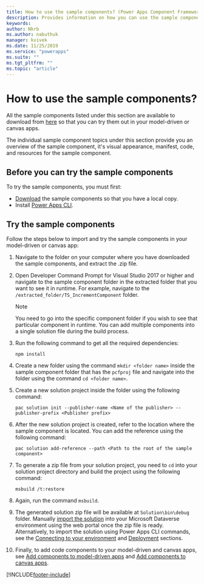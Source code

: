 ```yaml
---
title: How to use the sample components? (Power Apps Component Framework) | Microsoft Docs
description: Provides information on how you can use the sample components created using Power Apps Component Framework in your model-driven and canvas apps
keywords:
author: Nkrb
ms.author: nabuthuk
manager: kvivek
ms.date: 11/25/2019
ms.service: "powerapps"
ms.suite: ""
ms.tgt_pltfrm: ""
ms.topic: "article"
---
```


# How to use the sample components?

All the sample components listed under this section are available to download from [here](https://github.com/microsoft/PowerApps-Samples/tree/master/component-framework) so that you can try them out in your model-driven or canvas apps.

The individual sample component topics under this section provide you an overview of the sample component, it's visual appearance, manifest, code, and resources for the sample component.

## Before you can try the sample components

To try the sample components, you must first:

- [Download](https://github.com/microsoft/PowerApps-Samples/tree/master/component-framework) the sample components so that you have a local copy.
- Install [Power Apps CLI](https://aka.ms/PowerAppsCLI).

## Try the sample components

Follow the steps below to import and try the sample components in your model-driven or canvas app:

1. Navigate to the folder on your computer where you have downloaded the sample components, and extract the .zip file.  
1. Open Developer Command Prompt for Visual Studio 2017 or higher and navigate to the sample component folder in the extracted folder that you want to see it in runtime. For example, navigate to the `/extracted_folder/TS_IncrementComponent` folder.

   >[!NOTE]
   > You need to go into the specific component folder if you wish to see that particular component in runtime. You can add multiple components into a single solution file during the build process.

1. Run the following command to get all the required dependencies:
    ```CLI
    npm install
    ```
1. Create a new folder using the command `mkdir <folder name>` inside the sample component folder that has the `pcfproj` file and navigate into the folder using the command `cd <folder name>`. 
1. Create a new solution project inside the folder using the following command:
    ```CLI
    pac solution init --publisher-name <Name of the publisher> --publisher-prefix <Publisher prefix>
    ```
1. After the new solution project is created, refer to the location where the sample component is located. You can add the reference using the following command:
    ```CLI
    pac solution add-reference --path <Path to the root of the sample component>
    ```
1. To generate a zip file from your solution project, you need to `cd` into your solution project directory and build the project using the following command:
    
     ```CLI
     msbuild /t:restore
    ```
1. Again, run the command `msbuild`.
1. The generated solution zip file will be available at `Solution\bin\debug` folder. Manually [import the solution](/powerapps/maker/data-platform/import-update-export-solutions) into your Microsoft Dataverse environment using the web portal once the zip file is ready. Alternatively, to import the solution using Power Apps CLI commands, see the [Connecting to your environment](https://docs.microsoft.com/powerapps/developer/component-framework/import-custom-controls#connecting-to-your-environment) and [Deployment](https://docs.microsoft.com/powerapps/developer/component-framework/import-custom-controls#deploying-code-components) sections.
1. Finally, to add code components to your model-driven and canvas apps, see [Add components to model-driven apps](https://docs.microsoft.com/powerapps/developer/component-framework/add-custom-controls-to-a-field-or-entity) and [Add components to canvas apps](https://docs.microsoft.com/powerapps/developer/component-framework/component-framework-for-canvas-apps#add-components-to-a-canvas-app).


[!INCLUDE[footer-include](../../includes/footer-banner.md)]